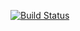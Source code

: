 [![Build Status](http://ci.sequenceiq.com/buildStatus/icon?job=cloudbreak-build-master)](http://ci.sequenceiq.com/view/cloudbreak/job/cloudbreak-build-master/)
